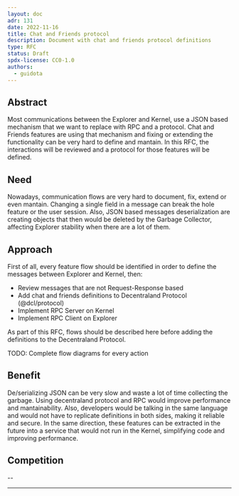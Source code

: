 ```yaml
---
layout: doc
adr: 131
date: 2022-11-16
title: Chat and Friends protocol
description: Document with chat and friends protocol definitions
type: RFC
status: Draft 
spdx-license: CC0-1.0
authors:
  - guidota 
---
```


## Abstract

Most communications between the Explorer and Kernel, use a JSON based mechanism that we want to replace with RPC and a protocol. 
Chat and Friends features are using that mechanism and fixing or extending the functionality can be very hard to define and mantain.
In this RFC, the interactions will be reviewed and a protocol for those features will be defined.

## Need

Nowadays, communication flows are very hard to document, fix, extend or even mantain. Changing a single field in a message can break the hole feature or the user session.
Also, JSON based messages deserialization are creating objects that then would be deleted by the Garbage Collector, affecting Explorer stability when there are a lot of them.

## Approach

First of all, every feature flow should be identified in order to define the messages between Explorer and Kernel, then:
 - Review messages that are not Request-Response based
 - Add chat and friends definitions to Decentraland Protocol (@dcl/protocol)
 - Implement RPC Server on Kernel
 - Implement RPC Client on Explorer

As part of this RFC, flows should be described here before adding the definitions to the Decentraland Protocol.

TODO: Complete flow diagrams for every action

## Benefit

De/serializing JSON can be very slow and waste a lot of time collecting the garbage. Using decentraland protocol and RPC would improve performance and mantainability. 
Also, developers would be talking in the same language and would not have to replicate definitions in both sides, making it reliable and secure.
In the same direction, these features can be extracted in the future into a service that would not run in the Kernel, simplifying code and improving performance. 

## Competition

 --

---

